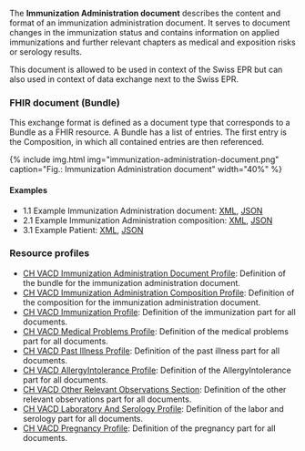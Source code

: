 The **Immunization Administration document** describes the content and format of an immunization administration document. It serves to document changes in the immunization status and contains information on applied immunizations and further relevant chapters as medical and exposition risks or serology results.

This document is allowed to be used in context of the Swiss EPR but can also used in context of data exchange next to the Swiss EPR.


### FHIR document (Bundle)
This exchange format is defined as a document type that corresponds to a Bundle as a FHIR resource. 
A Bundle has a list of entries. The first entry is the Composition, in which all contained entries are then referenced.

{% include img.html img="immunization-administration-document.png" caption="Fig.: Immunization Administration document" width="40%" %}
  
#### Examples
* 1.1 Example Immunization Administration document: [XML](Bundle-1-1-ImmunizationAdministration.xml.html), [JSON](Bundle-1-1-ImmunizationAdministration.json.html)
* 2.1 Example Immunization Administration composition: [XML](Composition-2-1-ImmunizationAdministrationComposition.xml.html), [JSON](Composition-2-1-ImmunizationAdministrationComposition.json.html)
* 3.1 Example Patient: [XML](Patient-3-1-Patient.xml.html), [JSON](Patient-3-1-Patient.json.html)

### Resource profiles
* [CH VACD Immunization Administration Document Profile](StructureDefinition-ch-vacd-document-immunization-administration.html): Definition of the bundle for the immunization administration document.
* [CH VACD Immunization Administration Composition Profile](StructureDefinition-ch-vacd-composition-immunization-administration.html): Definition of the composition for the immunization administration document.
* [CH VACD Immunization Profile](StructureDefinition-ch-vacd-immunization.html): Definition of the immunization part for all documents.
* [CH VACD Medical Problems Profile](StructureDefinition-ch-vacd-medical-problems.html): Definition of the medical problems part for all documents.
* [CH VACD Past Illness Profile](StructureDefinition-ch-vacd-pastillnesses.html): Definition of the past illness part for all documents.
* [CH VACD AllergyIntolerance Profile](StructureDefinition-ch-vacd-allergyintolerances.html): Definition of the AllergyIntolerance part for all documents.
* [CH VACD Other Relevant Observations Section](StructureDefinition-ch-vacd-other-observations.html): Definition of the other relevant observations part for all documents.
* [CH VACD Laboratory And Serology Profile](StructureDefinition-ch-vacd-laboratory-serology.html): Definition of the labor and serology part for all documents.
* [CH VACD Pregnancy Profile](StructureDefinition-ch-vacd-pregnancy.html): Definition of the pregnancy part for all documents.